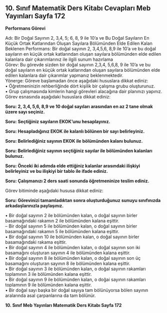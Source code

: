 ## 10. Sınıf Matematik Ders Kitabı Cevapları Meb Yayınları Sayfa 172

**Performans Görevi**

Adı: Bir Doğal Sayının 2, 3,4, 5; 6, 8, 9 ile 10’a ve Bu Doğal Sayıların En Küçük Ortak Katlarından Oluşan Sayılara Bölümünden Elde Edilen Kalan  
 Beklenen Performans: Bir doğal sayının 2, 3,4,5,6, 8,9 ile 10’a ve bu doğal sayıların en küçük ortak katlarından oluşan sayılara bölümünden elde edilen kalanlara dair çıkarımlarınız ile ilgili sunum hazırlama  
 Görev: Bu görevde sizden bir doğal sayının 2,3,4, 5,6,8, 9 ile 10’a ve bu doğal sayıların en küçük ortak katlarından oluşan sayılara bölümünden elde edilen kalanlara dair çıkarımlar yapmanız beklenmektedir.  
 Yönerge: Göreve başlamadan önce aşağıdaki hususlara dikkat ediniz:  
 • Öğretmeninizin rehberliğinde dört kişilik bir çalışma grubu oluşturunuz.  
 • Grup çalışmasında kimlerin hangi görevleri alacağına dair planınızı yapınız.  
 Görev esnasında aşağıdaki hususlara dikkat ediniz:

**Soru: 2, 3,4, 5,6, 8,9 ve 10 doğal sayıları arasından en az 2 tane olmak üzere sayı seçiniz.**

**Soru: Seçtiğiniz sayıların EKOK’unu hesaplayınız.**

**Soru: Hesapladığınız EKOK ile kalanlı bölünen bir sayı belirleyiniz.**

**Soru: Belirlediğiniz sayının EKOK ile bölümünden kalanı bulunuz.**

**Soru: Belirlediğiniz sayının seçtiğiniz sayılar ile bölümünden kalanları bulunuz.**

**Soru: Önceki iki adımda elde ettiğiniz kalanlar arasındaki ilişkiyi belirleyiniz ve bu ilişkiyi bir tablo ile ifade ediniz.**

**Soru: Çalışmanızı 2 ders saati sonunda öğretmeninize teslim ediniz.**

Görev bitiminde aşağıdaki hususa dikkat ediniz:

**Soru: Görevinizi tamamladıktan sonra oluşturduğunuz sunuyu sınıfınızda arkadaşlarınızla paylaşınız.**

• Bir doğal sayının 2 ile bölümünden kalan, o doğal sayının birler basamağındaki rakamın 2 ile bölümünden kalana eşittir.  
 – Bir doğal sayının 5 ile bölümünden kalan, o doğal sayının birler basamağındaki rakamın 5 ile bölümünden kalana eşittir.  
 • Bir doğal sayının 10 ile bölümünden kalan, o doğal sayının birler basamağındaki rakama eşittir.  
 • Bir doğal sayının 4 ile bölümünden kalan, o doğal sayının son iki basamağını oluşturan sayının 4 ile bölümünden kalana eşittir.  
 • Bir doğal sayının 8 ile bölümünden kalan, o doğal sayının son üç basamağını oluşturan sayının 8 ile bölümünden kalana eşittir.  
 • Bir doğal sayının 3 ile bölümünden kalan, o doğal sayının rakamları toplamının 3 ile bölümünden kalana eşittir.  
 • Bir doğal sayının 9 ile bölümünden kalan, o doğai sayının rakamları toplamının 9 ile bölümünden kalana eşittir.  
 • Bir doğal sayı başka bir doğal sayıya tam bölünüyorsa bölen sayının aralarında asal çarpanlarına da tam bölünür.

**10. Sınıf Meb Yayınları Matematik Ders Kitabı Sayfa 172**